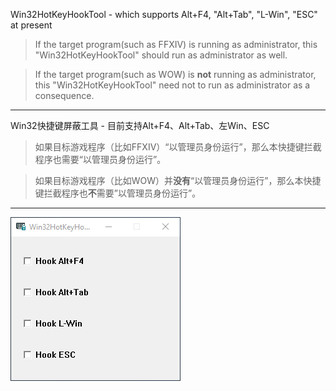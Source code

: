 Win32HotKeyHookTool - which supports Alt+F4, "Alt+Tab", "L-Win", "ESC" at present  
  
> If the target program(such as FFXIV) is running as administrator, this "Win32HotKeyHookTool" should run as administrator as well.  
  
> If the target program(such as WOW) is **not** running as administrator, this "Win32HotKeyHookTool" need not to run as administrator as a consequence.
  
---     

Win32快捷键屏蔽工具 - 目前支持Alt+F4、Alt+Tab、左Win、ESC    
  
> 如果目标游戏程序（比如FFXIV）“以管理员身份运行”，那么本快捷键拦截程序也需要“以管理员身份运行”。  
    
> 如果目标游戏程序（比如WOW）并**没有**“以管理员身份运行”，那么本快捷键拦截程序也**不**需要”以管理员身份运行”。  
  
---  
  
![](README.png)  
